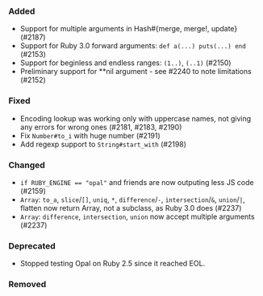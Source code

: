 ### Added

- Support for multiple arguments in Hash#{merge, merge!, update} (#2187)
- Support for Ruby 3.0 forward arguments: `def a(...) puts(...) end` (#2153)
- Support for beginless and endless ranges: `(1..)`, `(..1)` (#2150)
- Preliminary support for **nil argument - see #2240 to note limitations (#2152)

### Fixed

- Encoding lookup was working only with uppercase names, not giving any errors for wrong ones (#2181, #2183, #2190)
- Fix `Number#to_i` with huge number (#2191)
- Add regexp support to `String#start_with` (#2198)

### Changed

- `if RUBY_ENGINE == "opal"` and friends are now outputing less JS code (#2159)
- `Array`: `to_a`, `slice`/`[]`, `uniq`, `*`, `difference`/`-`, `intersection`/`&`, `union`/`|`, flatten now return Array, not a subclass, as Ruby 3.0 does (#2237)
- `Array`: `difference`, `intersection`, `union` now accept multiple arguments (#2237)

### Deprecated

- Stopped testing Opal on Ruby 2.5 since it reached EOL.

### Removed

